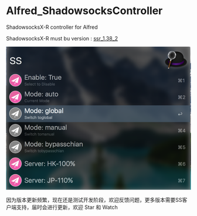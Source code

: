 # Alfred_ShadowsocksController

ShadowsocksX-R controller for Alfred

ShadowsocksX-R must bu version : [ssr_1.38_2](https://github.com/yichengchen/ShadowsocksX-R/releases/tag/ssr_1.38_2)

![ScreenShot](ScreenShot.png)

因为版本更新频繁，现在还是测试开发阶段，欢迎反馈问题，更多版本需要SS客户端支持，届时会进行更新，欢迎 Star 和 Watch
